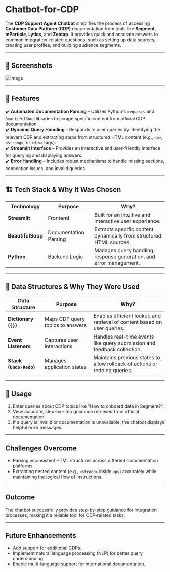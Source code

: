 # Chatbot-for-CDP 

The **CDP Support Agent Chatbot** simplifies the process of accessing **Customer Data Platform (CDP)** documentation from tools like **Segment**, **mParticle**, **Lytics**, and **Zeotap**. It provides quick and accurate answers to common integration-related questions, such as setting up data sources, creating user profiles, and building audience segments.

---

## 📸 Screenshots
![image](https://github.com/user-attachments/assets/b8e4a0a7-e878-452b-81e8-637f80dddb78)

---

## 🚀 Features  
✔️ **Automated Documentation Parsing** – Utilizes Python's `requests` and `BeautifulSoup` libraries to scrape specific content from official CDP documentation.  
✔️ **Dynamic Query Handling** – Responds to user queries by identifying the relevant CDP and extracting steps from structured HTML content (e.g., `<p>`, `<strong>`, or `<div>` tags).  
✔️ **Streamlit Interface** – Provides an interactive and user-friendly interface for querying and displaying answers.  
✔️ **Error Handling** – Includes robust mechanisms to handle missing sections, connection issues, and invalid queries.  

---

## 🏗️ Tech Stack & Why It Was Chosen  

| Technology       | Purpose                            | Why?                                                                                 |
|------------------|------------------------------------|-------------------------------------------------------------------------------------|
| **Streamlit**    | Frontend                          | Built for an intuitive and interactive user experience.                            |
| **BeautifulSoup**| Documentation Parsing             | Extracts specific content dynamically from structured HTML sources.                |
| **Python**       | Backend Logic                     | Manages query handling, response generation, and error management.                 |

---

## 📂 Data Structures & Why They Were Used  

| Data Structure       | Purpose                                  | Why?                                                                                 |
|----------------------|------------------------------------------|-------------------------------------------------------------------------------------|
| **Dictionary (`{}`)**| Maps CDP query topics to answers         | Enables efficient lookup and retrieval of content based on user queries.            |
| **Event Listeners**  | Captures user interactions               | Handles real-time events like query submission and feedback collection.             |
| **Stack (`Undo/Redo`)**| Manages application states               | Maintains previous states to allow rollback of actions or redoing queries.          |

---

## 📝 Usage  
1. Enter queries about CDP topics like "How to onboard data in Segment?".  
2. View accurate, step-by-step guidance retrieved from official documentation.  
3. If a query is invalid or documentation is unavailable, the chatbot displays helpful error messages.  

---

## Challenges Overcome  
- Parsing inconsistent HTML structures across different documentation platforms.  
- Extracting nested content (e.g., `<strong>` inside `<p>`) accurately while maintaining the logical flow of instructions.  

---

## Outcome  
The chatbot successfully provides step-by-step guidance for integration processes, making it a reliable tool for CDP-related tasks.

---

## Future Enhancements  
- Add support for additional CDPs.  
- Implement natural language processing (NLP) for better query understanding.  
- Enable multi-language support for international documentation.

